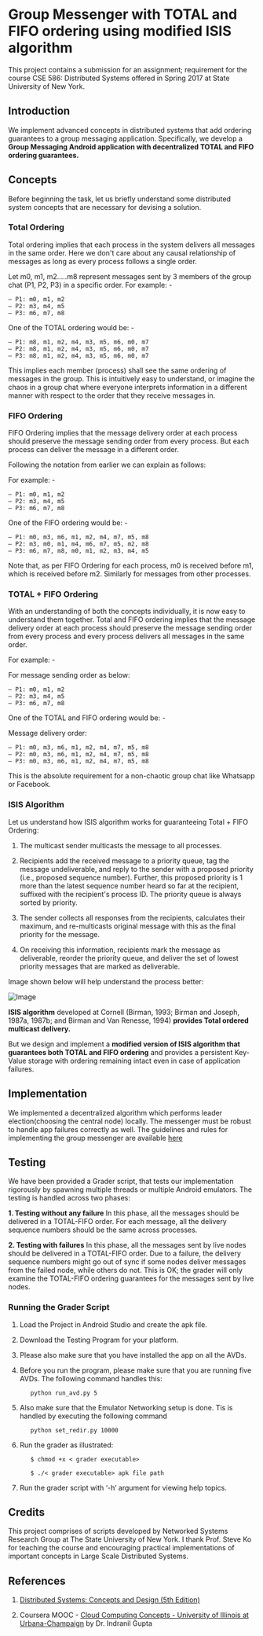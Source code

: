 # Group Messenger with TOTAL and FIFO ordering using modified ISIS algorithm

This project contains a submission for an assignment; requirement for the course CSE 586: Distributed Systems offered in Spring 2017 at State University of New York.

## Introduction

We implement advanced concepts in distributed systems that add ordering guarantees to a group messaging application. Specifically, we develop a **Group Messaging Android application with decentralized TOTAL and FIFO ordering guarantees.**

## Concepts
Before beginning the task, let us briefly understand some distributed system concepts that are necessary for devising a solution.
### Total Ordering

Total ordering implies that each process in the system delivers all messages in the same order. Here we don't care about any causal relationship of messages as long as every process follows a single order.

Let m0, m1, m2.....m8 represent messages sent by 3 members of the group chat (P1, P2, P3) in a specific order.
For example: -

    – P1: m0, m1, m2
    – P2: m3, m4, m5
    – P3: m6, m7, m8
One of the TOTAL ordering would be: - 

    – P1: m8, m1, m2, m4, m3, m5, m6, m0, m7
    – P2: m8, m1, m2, m4, m3, m5, m6, m0, m7
    – P3: m8, m1, m2, m4, m3, m5, m6, m0, m7

This implies each member (process) shall see the same ordering of messages in the group. This is intuitively easy to understand, or imagine the chaos in a group chat where everyone interprets information in a different manner with respect to the order that they receive messages in.

### FIFO Ordering

FIFO Ordering implies that the message delivery order at each process should preserve the message sending order from every process. But each process can deliver the message in a different order.

Following the notation from earlier we can explain as follows:

For example: -

    – P1: m0, m1, m2
    – P2: m3, m4, m5
    – P3: m6, m7, m8
One of the FIFO ordering would be: - 

    – P1: m0, m3, m6, m1, m2, m4, m7, m5, m8
    – P2: m3, m0, m1, m4, m6, m7, m5, m2, m8
    – P3: m6, m7, m8, m0, m1, m2, m3, m4, m5
    
Note that, as per FIFO Ordering for each process, m0 is received before m1, which is received before m2. Similarly for messages from other processes.

### TOTAL + FIFO Ordering

With an understanding of both the concepts individually, it is now easy to understand them together. Total and FIFO ordering implies that the message delivery order at each process should preserve the message sending order from every process and every process delivers all messages in the same order.

For example: -

For message sending order as below:

    – P1: m0, m1, m2
    – P2: m3, m4, m5
    – P3: m6, m7, m8

One of the TOTAL and FIFO ordering would be: - 

Message delivery order:

    – P1: m0, m3, m6, m1, m2, m4, m7, m5, m8
    – P2: m0, m3, m6, m1, m2, m4, m7, m5, m8
    – P3: m0, m3, m6, m1, m2, m4, m7, m5, m8

This is the absolute requirement for a non-chaotic group chat like Whatsapp or Facebook.

### ISIS Algorithm
Let us understand how ISIS algorithm works for guaranteeing Total + FIFO Ordering: 

  1. The multicast sender multicasts the message to all processes. 
  
  2. Recipients add the received message to a priority queue, tag the message undeliverable, and reply to the sender with a proposed priority (i.e., proposed sequence number). Further, this proposed priority is 1 more than the latest sequence number heard so far at the recipient, suffixed with the recipient's process ID. The priority queue is always sorted by priority.  
  
  3. The sender collects all responses from the recipients, calculates their maximum, and re-multicasts original message with this as the final priority for the message.
  
  4. On receiving this information, recipients mark the message as deliverable, reorder the priority queue, and deliver the set of lowest priority messages that are marked as deliverable.
  
Image shown below will help understand the process better:

![Image](https://github.com/darshanbagul/Group_Messenger_TOTAL_FIFO_Ordering/blob/master/images/ISIS_Algorithm_Working.gif)

**ISIS algorithm** developed at Cornell (Birman, 1993; Birman and Joseph, 1987a, 1987b; and Birman and Van Renesse, 1994) **provides Total ordered multicast delivery.** 

But we design and implement a **modified version of ISIS algorithm that guarantees both TOTAL and FIFO ordering** and provides a persistent Key-Value storage with ordering remaining intact even in case of application failures.

## Implementation
We implemented a decentralized algorithm which performs leader election(choosing the central node) locally. The messenger must be robust to handle app failures correctly as well.
The guidelines and rules for implementing the group messenger are available [here](https://docs.google.com/document/d/1xgXwZ6GYA152WT3K0B1MPP7F0mf0sPCPzfqr528pO5Y)

## Testing

We have been provided a Grader script, that tests our implementation rigorously by spawning multiple threads or multiple Android emulators. The testing is handled across two phases:
  
  **1. Testing without any failure**
    In this phase, all the messages should be delivered in a TOTAL-FIFO order. For each message, all the delivery sequence numbers should be the same across processes.
    
  **2. Testing with failures**
    In this phase, all the messages sent by live nodes should be delivered in a TOTAL-FIFO order. Due to a failure, the delivery sequence numbers might go out of sync if some nodes deliver messages from the failed node, while others do not. This is OK; the grader will only examine the TOTAL-FIFO ordering guarantees for the messages sent by live nodes.

### Running the Grader Script

  1. Load the Project in Android Studio and create the apk file.
  
  2. Download the Testing Program for your platform.
  
  3. Please also make sure that you have installed the app on all the AVDs.
  
  4. Before you run the program, please make sure that you are running five AVDs. The following command handles this:
       ```   
          python run_avd.py 5
       ```
  
  5. Also make sure that the Emulator Networking setup is done. Tis is handled by executing the following command
       ```
          python set_redir.py 10000
       ```
  
  6. Run the grader as illustrated:
       ```
          $ chmod +x < grader executable>
          
          $ ./< grader executable> apk file path
       ```
  
  7. Run the grader script with ‘-h’ argument for viewing help topics.

## Credits

This project comprises of scripts developed by Networked Systems Research Group at The State University of New York. I thank Prof. Steve Ko for teaching the course and encouraging practical implementations of important concepts in Large Scale Distributed Systems.

## References

   1. [Distributed Systems: Concepts and Design (5th Edition)](https://www.pearsonhighered.com/program/Coulouris-Distributed-Systems-Concepts-and-Design-5th-Edition/PGM85317.html) 

   2. Coursera MOOC - [Cloud Computing Concepts - University of Illinois at Urbana-Champaign](https://www.coursera.org/learn/cloud-computing) by Dr. Indranil Gupta
